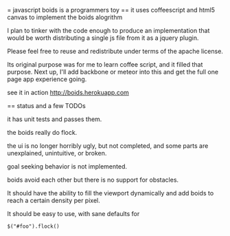 = javascript boids is a programmers toy
==  it uses coffeescript and html5 canvas to implement the boids alogrithm

I plan to tinker with the code enough to produce an implementation that would be worth distributing a single js file from it as a jquery plugin.

Please feel free to reuse and redistribute under terms of the apache license.

Its original purpose was for me to learn coffee script, and it filled that purpose.   Next up, I'll add backbone or meteor into this and get the full one page app experience going.

see it in action http://boids.herokuapp.com

== status and a few TODOs

it has unit tests and passes them.

the boids really do flock.

the ui is no longer horribly ugly, but not completed, and some parts are unexplained, unintuitive, or broken.  

goal seeking behavior is not implemented.

boids avoid each other but there is no support for obstacles.

It should have the ability to fill the viewport dynamically and add boids to reach a certain density per pixel.

It should be easy to use, with sane defaults for 

    $("#foo").flock()

